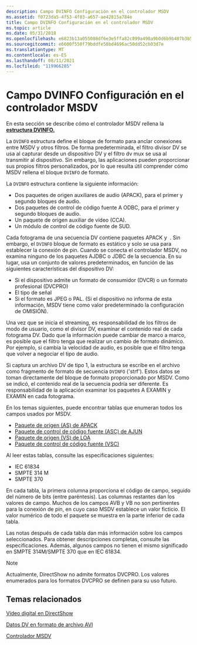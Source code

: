 ```yaml
---
description: Campo DVINFO Configuración en el controlador MSDV
ms.assetid: f0723da5-4f53-4f83-a657-ae42815a784e
title: Campo DVINFO Configuración en el controlador MSDV
ms.topic: article
ms.date: 05/31/2018
ms.openlocfilehash: e6823b13a055088df6e3e5ffa82c899a490a9b0d6b9b407b3b5244ca947c209b
ms.sourcegitcommit: e6600f550f79bddfe58bd4696ac50dd52cb03d7e
ms.translationtype: MT
ms.contentlocale: es-ES
ms.lasthandoff: 08/11/2021
ms.locfileid: "119966285"
---
```

# <a name="dvinfo-field-settings-in-the-msdv-driver"></a>Campo DVINFO Configuración en el controlador MSDV

En esta sección se describe cómo el controlador MSDV rellena la [**estructura DVINFO.**](/windows/desktop/api/strmif/ns-strmif-dvinfo)

La `DVINFO` estructura define el bloque de formato para anclar conexiones entre MSDV y otros filtros. De forma predeterminada, el filtro divisor DV se usa al capturar desde un dispositivo DV y el filtro dv mux se usa al transmitir al dispositivo. Sin embargo, las aplicaciones pueden proporcionar sus propios filtros personalizados, por lo que resulta útil comprender cómo MSDV rellena el bloque `DVINFO` de formato.

La `DVINFO` estructura contiene la siguiente información:

-   Dos paquetes de origen auxiliares de audio (APACK), para el primer y segundo bloques de audio.
-   Dos paquetes de control de código fuente A ODBC, para el primer y segundo bloques de audio.
-   Un paquete de origen auxiliar de vídeo (CCA).
-   Un módulo de control de código fuente de SUD.

Cada fotograma de una secuencia DV contiene paquetes APACK y ️ . Sin embargo, el `DVINFO` bloque de formato es estático y solo se usa para establecer la conexión de pin. Cuando se conecta el controlador MSDV, no examina ninguno de los paquetes AJDBC o JDBC de la secuencia. En su lugar, usa un conjunto de valores predeterminados, en función de las siguientes características del dispositivo DV:

-   Si el dispositivo admite un formato de consumidor (DVCR) o un formato profesional (DVCPRO)
-   El tipo de señal
-   Si el formato es JPEG o PAL. (Si el dispositivo no informa de esta información, MSDV tiene como valor predeterminado la configuración de OMISIÓN).

Una vez que se inicia el streaming, es responsabilidad de los filtros de modo de usuario, como el divisor DV, examinar el contenido real de cada fotograma DV. Dado que la información puede cambiar de marco a marco, es posible que el filtro tenga que realizar un cambio de formato dinámico. Por ejemplo, si cambia la velocidad de audio, es posible que el filtro tenga que volver a negociar el tipo de audio.

Si captura un archivo DV de tipo 1, la estructura se escribe en el archivo como fragmento de formato de secuencia `DVINFO` ('strf'). Estos datos se toman directamente del bloque de formato proporcionado por MSDV. Como se indicó, el contenido real de la secuencia podría ser diferente. Es responsabilidad de la aplicación examinar los paquetes A EXAMIN y EXAMIN en cada fotograma.

En los temas siguientes, puede encontrar tablas que enumeran todos los campos usados por MSDV.

-   [Paquete de origen (AS) de APACK](aaux-source--as--pack.md)
-   [Paquete de control de código fuente (ASC) de AJUN](aaux-source-control--asc--pack.md)
-   [Paquete de origen (VS) de LOA](vaux-source--vs--pack.md)
-   [Paquete de control de código fuente (VSC)](vaux-source-control--vsc--pack.md)

Al leer estas tablas, consulte las especificaciones siguientes:

-   IEC 61834
-   SMPTE 314 M
-   SMPTE 370

En cada tabla, la primera columna proporciona el código de campo, seguido del número de bits (entre paréntesis). Las columnas restantes dan los valores de campo. Muchos de los campos AVB y VB no son pertinentes para la conexión de pin, en cuyo caso MSDV establece un valor ficticio. El valor numérico de todo el paquete se muestra en la parte inferior de cada tabla.

Las notas después de cada tabla dan más información sobre los campos seleccionados. Para obtener descripciones completas, consulte las especificaciones. Además, algunos campos no tienen el mismo significado en SMPTE 314M/SMPTE 370 que en IEC 61834.

> [!Note]  
> Actualmente, DirectShow no admite formatos DVCPRO. Los valores enumerados para los formatos DVCPRO se definen para su uso futuro.

 

## <a name="related-topics"></a>Temas relacionados

<dl> <dt>

[Vídeo digital en DirectShow](digital-video-in-directshow.md)
</dt> <dt>

[Datos DV en formato de archivo AVI](dv-data-in-the-avi-file-format.md)
</dt> <dt>

[Controlador MSDV](msdv-driver.md)
</dt> </dl>

 

 



